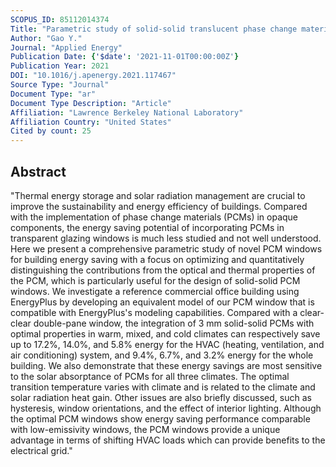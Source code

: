 ```yaml
---
SCOPUS_ID: 85112014374
Title: "Parametric study of solid-solid translucent phase change materials in building windows"
Author: "Gao Y."
Journal: "Applied Energy"
Publication Date: {'$date': '2021-11-01T00:00:00Z'}
Publication Year: 2021
DOI: "10.1016/j.apenergy.2021.117467"
Source Type: "Journal"
Document Type: "ar"
Document Type Description: "Article"
Affiliation: "Lawrence Berkeley National Laboratory"
Affiliation Country: "United States"
Cited by count: 25
---
```


## Abstract
"Thermal energy storage and solar radiation management are crucial to improve the sustainability and energy efficiency of buildings. Compared with the implementation of phase change materials (PCMs) in opaque components, the energy saving potential of incorporating PCMs in transparent glazing windows is much less studied and not well understood. Here we present a comprehensive parametric study of novel PCM windows for building energy saving with a focus on optimizing and quantitatively distinguishing the contributions from the optical and thermal properties of the PCM, which is particularly useful for the design of solid-solid PCM windows. We investigate a reference commercial office building using EnergyPlus by developing an equivalent model of our PCM window that is compatible with EnergyPlus's modeling capabilities. Compared with a clear-clear double-pane window, the integration of 3 mm solid-solid PCMs with optimal properties in warm, mixed, and cold climates can respectively save up to 17.2%, 14.0%, and 5.8% energy for the HVAC (heating, ventilation, and air conditioning) system, and 9.4%, 6.7%, and 3.2% energy for the whole building. We also demonstrate that these energy savings are most sensitive to the solar absorptance of PCMs for all three climates. The optimal transition temperature varies with climate and is related to the climate and solar radiation heat gain. Other issues are also briefly discussed, such as hysteresis, window orientations, and the effect of interior lighting. Although the optimal PCM windows show energy saving performance comparable with low-emissivity windows, the PCM windows provide a unique advantage in terms of shifting HVAC loads which can provide benefits to the electrical grid."
